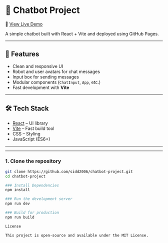 # 🤖 Chatbot Project

🚀 [View Live Demo](https://sidd2006.github.io/chatbot-project/)

A simple chatbot built with React + Vite and deployed using GitHub Pages.

---

## 🚀 Features
- Clean and responsive UI
- Robot and user avatars for chat messages
- Input box for sending messages
- Modular components (`ChatInput`, `App`, etc.)
- Fast development with **Vite**

---

## 🛠️ Tech Stack
- [React](https://react.dev/) – UI library
- [Vite](https://vitejs.dev/) – Fast build tool
- CSS – Styling
- JavaScript (ES6+)

---


---

### 1. Clone the repository
```bash
git clone https://github.com/sidd2006/chatbot-project.git
cd chatbot-project

### Install Dependencies
npm install

### Run the development server
npm run dev

### Build for production
npm run build 

License

This project is open-source and available under the MIT License.

